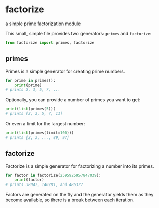 # factorize
a simple prime factorization module

This small, simple file provides two generators: `primes` and `factorize`:
```python
from factorize import primes, factorize
```

## primes
Primes is a simple generator for creating prime numbers.
```python
for prime in primes():
    print(prime)
# prints 2, 3, 5, 7, ...
```
Optionally, you can provide a number of primes you want to get:
```python
print(list(primes(5)))
# prints [2, 3, 5, 7, 11]
```
Or even a limit for the largest number:
```python
print(list(primes(limit=100)))
# prints [2, 3, ..., 89, 97]
```

## factorize
Factorize is a simple generator for factorizing a number into its primes.
```python
for factor in factorize(2595925957847039):
    print(factor)
# prints 38047, 140281, and 486377
```
Factors are generated on the fly and the generator yields them as they
become available, so there is a break between each iteration.
